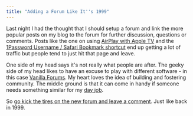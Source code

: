 ```yaml
---
title: "Adding a Forum Like It''s 1999"
---
```

<p>Last night I had the thought that I should setup a forum and link the more popular posts on my blog to the forum for further discussion, questions or comments. Posts like the one on using <a href="https://chrisenns.com/2011/11/airplay-with-apple-tv-and-airport-express/">AirPlay with Apple TV</a> and the <a href="https://chrisenns.com/2012/03/1password-username-password-in-safari-bookmarks/">1Password Username / Safari Bookmark shortcut</a> end up getting a lot of traffic but people tend to just hit that page and leave.</p>
<p>One side of my head says it's not really what people are after. The geeky side of my head likes to have an excuse to play with different software - in this case <a href="http://vanillaforums.org/">Vanilla Forums</a>. My heart loves the idea of building and fostering community. The middle ground is that it can come in handy if someone needs something similar for my <a href="http://lemonproductions.ca">day job</a>.</p>
<p>So <a href="https://chrisenns.com/forum/index.php?p=/discussion/3/kick-the-tires-on-the-new-forum#Item_1">go kick the tires on the new forum and leave a comment</a>. Just like back in 1999.</p>
